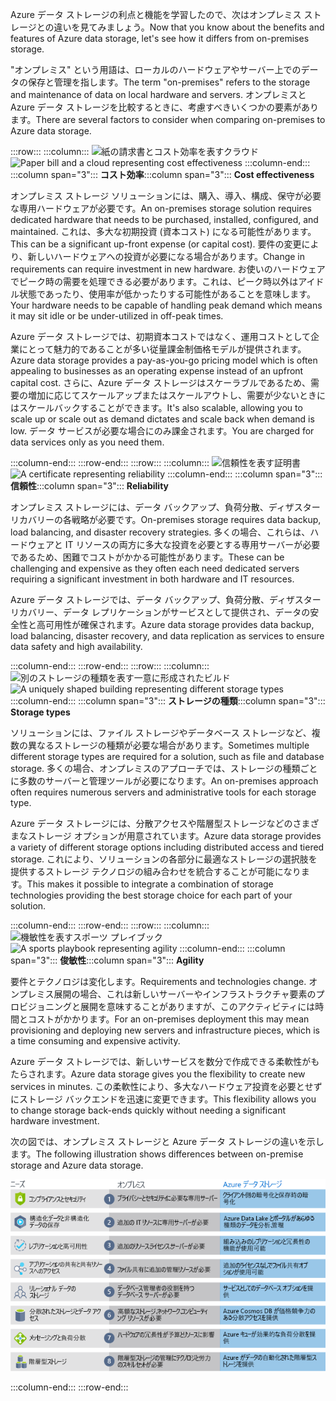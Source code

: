 <span data-ttu-id="eb7f7-101">Azure データ ストレージの利点と機能を学習したので、次はオンプレミス ストレージとの違いを見てみましょう。</span><span class="sxs-lookup"><span data-stu-id="eb7f7-101">Now that you know about the benefits and features of Azure data storage, let's see how it differs from on-premises storage.</span></span>

<span data-ttu-id="eb7f7-102">"オンプレミス" という用語は、ローカルのハードウェアやサーバー上でのデータの保存と管理を指します。</span><span class="sxs-lookup"><span data-stu-id="eb7f7-102">The term "on-premises" refers to the storage and maintenance of data on local hardware and servers.</span></span> <span data-ttu-id="eb7f7-103">オンプレミスと Azure データ ストレージを比較するときに、考慮すべきいくつかの要素があります。</span><span class="sxs-lookup"><span data-stu-id="eb7f7-103">There are several factors to consider when comparing on-premises to Azure data storage.</span></span>

:::row:::
  :::column:::
    <span data-ttu-id="eb7f7-104">![紙の請求書とコスト効率を表すクラウド](../media/4-cost-effectiveness.png)</span><span class="sxs-lookup"><span data-stu-id="eb7f7-104">![Paper bill and a cloud representing cost effectiveness](../media/4-cost-effectiveness.png)</span></span>
  :::column-end:::
    <span data-ttu-id="eb7f7-105">:::column span="3"::: **コスト効率**</span><span class="sxs-lookup"><span data-stu-id="eb7f7-105">:::column span="3"::: **Cost effectiveness**</span></span>

<span data-ttu-id="eb7f7-106">オンプレミス ストレージ ソリューションには、購入、導入、構成、保守が必要な専用ハードウェアが必要です。</span><span class="sxs-lookup"><span data-stu-id="eb7f7-106">An on-premises storage solution requires dedicated hardware that needs to be purchased, installed, configured, and maintained.</span></span> <span data-ttu-id="eb7f7-107">これは、多大な初期投資 (資本コスト) になる可能性があります。</span><span class="sxs-lookup"><span data-stu-id="eb7f7-107">This can be a significant up-front expense (or capital cost).</span></span> <span data-ttu-id="eb7f7-108">要件の変更により、新しいハードウェアへの投資が必要になる場合があります。</span><span class="sxs-lookup"><span data-stu-id="eb7f7-108">Change in requirements can require investment in new hardware.</span></span> <span data-ttu-id="eb7f7-109">お使いのハードウェアでピーク時の需要を処理できる必要があります。これは、ピーク時以外はアイドル状態であったり、使用率が低かったりする可能性があることを意味します。</span><span class="sxs-lookup"><span data-stu-id="eb7f7-109">Your hardware needs to be capable of handling peak demand which means it may sit idle or be under-utilized in off-peak times.</span></span>

<span data-ttu-id="eb7f7-110">Azure データ ストレージでは、初期資本コストではなく、運用コストとして企業にとって魅力的であることが多い従量課金制価格モデルが提供されます。</span><span class="sxs-lookup"><span data-stu-id="eb7f7-110">Azure data storage provides a pay-as-you-go pricing model which is often appealing to businesses as an operating expense instead of an upfront capital cost.</span></span> <span data-ttu-id="eb7f7-111">さらに、Azure データ ストレージはスケーラブルであるため、需要の増加に応じてスケールアップまたはスケールアウトし、需要が少ないときにはスケールバックすることができます。</span><span class="sxs-lookup"><span data-stu-id="eb7f7-111">It's also scalable, allowing you to scale up or scale out as demand dictates and scale back when demand is low.</span></span> <span data-ttu-id="eb7f7-112">データ サービスが必要な場合にのみ課金されます。</span><span class="sxs-lookup"><span data-stu-id="eb7f7-112">You are charged for data services only as you need them.</span></span>

:::column-end:::
:::row-end:::
:::row:::
  :::column:::
    <span data-ttu-id="eb7f7-113">![信頼性を表す証明書](../media/4-reliability.png)</span><span class="sxs-lookup"><span data-stu-id="eb7f7-113">![A certificate representing reliability](../media/4-reliability.png)</span></span>
  :::column-end:::
    <span data-ttu-id="eb7f7-114">:::column span="3"::: **信頼性**</span><span class="sxs-lookup"><span data-stu-id="eb7f7-114">:::column span="3"::: **Reliability**</span></span>

<span data-ttu-id="eb7f7-115">オンプレミス ストレージには、データ バックアップ、負荷分散、ディザスター リカバリーの各戦略が必要です。</span><span class="sxs-lookup"><span data-stu-id="eb7f7-115">On-premises storage requires data backup, load balancing, and disaster recovery strategies.</span></span> <span data-ttu-id="eb7f7-116">多くの場合、これらは、ハードウェアと IT リソースの両方に多大な投資を必要とする専用サーバーが必要であるため、困難でコストがかかる可能性があります。</span><span class="sxs-lookup"><span data-stu-id="eb7f7-116">These can be challenging and expensive as they often each need dedicated servers requiring a significant investment in both hardware and IT resources.</span></span>

<span data-ttu-id="eb7f7-117">Azure データ ストレージでは、データ バックアップ、負荷分散、ディザスター リカバリー、データ レプリケーションがサービスとして提供され、データの安全性と高可用性が確保されます。</span><span class="sxs-lookup"><span data-stu-id="eb7f7-117">Azure data storage provides data backup, load balancing, disaster recovery, and data replication as services to ensure data safety and high availability.</span></span>

:::column-end:::
:::row-end:::
:::row:::
  :::column:::
    <span data-ttu-id="eb7f7-118">![別のストレージの種類を表す一意に形成されたビルド](../media/4-storage-types.png)</span><span class="sxs-lookup"><span data-stu-id="eb7f7-118">![A uniquely shaped building representing different storage types](../media/4-storage-types.png)</span></span>
  :::column-end:::
    <span data-ttu-id="eb7f7-119">:::column span="3"::: **ストレージの種類**</span><span class="sxs-lookup"><span data-stu-id="eb7f7-119">:::column span="3"::: **Storage types**</span></span>

<span data-ttu-id="eb7f7-120">ソリューションには、ファイル ストレージやデータベース ストレージなど、複数の異なるストレージの種類が必要な場合があります。</span><span class="sxs-lookup"><span data-stu-id="eb7f7-120">Sometimes multiple different storage types are required for a solution, such as file and database storage.</span></span> <span data-ttu-id="eb7f7-121">多くの場合、オンプレミスのアプローチでは、ストレージの種類ごとに多数のサーバーと管理ツールが必要になります。</span><span class="sxs-lookup"><span data-stu-id="eb7f7-121">An on-premises approach often requires numerous servers and administrative tools for each storage type.</span></span>

<span data-ttu-id="eb7f7-122">Azure データ ストレージには、分散アクセスや階層型ストレージなどのさまざまなストレージ オプションが用意されています。</span><span class="sxs-lookup"><span data-stu-id="eb7f7-122">Azure data storage provides a variety of different storage options including distributed access and tiered storage.</span></span> <span data-ttu-id="eb7f7-123">これにより、ソリューションの各部分に最適なストレージの選択肢を提供するストレージ テクノロジの組み合わせを統合することが可能になります。</span><span class="sxs-lookup"><span data-stu-id="eb7f7-123">This makes it possible to integrate a combination of storage technologies providing the best storage choice for each part of your solution.</span></span>

:::column-end:::
:::row-end:::
:::row:::
  :::column:::
    <span data-ttu-id="eb7f7-124">![機敏性を表すスポーツ プレイブック](../media/4-agility.png)</span><span class="sxs-lookup"><span data-stu-id="eb7f7-124">![A sports playbook representing agility](../media/4-agility.png)</span></span>
  :::column-end:::
    <span data-ttu-id="eb7f7-125">:::column span="3"::: **俊敏性**</span><span class="sxs-lookup"><span data-stu-id="eb7f7-125">:::column span="3"::: **Agility**</span></span>

<span data-ttu-id="eb7f7-126">要件とテクノロジは変化します。</span><span class="sxs-lookup"><span data-stu-id="eb7f7-126">Requirements and technologies change.</span></span> <span data-ttu-id="eb7f7-127">オンプレミス展開の場合、これは新しいサーバーやインフラストラクチャ要素のプロビジョニングと展開を意味することがありますが、このアクティビティには時間とコストがかかります。</span><span class="sxs-lookup"><span data-stu-id="eb7f7-127">For an on-premises deployment this may mean provisioning and deploying new servers and infrastructure pieces, which is a time consuming and expensive activity.</span></span>

<span data-ttu-id="eb7f7-128">Azure データ ストレージでは、新しいサービスを数分で作成できる柔軟性がもたらされます。</span><span class="sxs-lookup"><span data-stu-id="eb7f7-128">Azure data storage gives you the flexibility to create new services in minutes.</span></span> <span data-ttu-id="eb7f7-129">この柔軟性により、多大なハードウェア投資を必要とせずにストレージ バックエンドを迅速に変更できます。</span><span class="sxs-lookup"><span data-stu-id="eb7f7-129">This flexibility allows you to change storage back-ends quickly without needing a significant hardware investment.</span></span>

<span data-ttu-id="eb7f7-130">次の図では、オンプレミス ストレージと Azure データ ストレージの違いを示します。</span><span class="sxs-lookup"><span data-stu-id="eb7f7-130">The following illustration shows differences between on-premise storage and Azure data storage.</span></span>

![いくつかの一般的なビジネス ニーズに関するオンプレミス ストレージと Azure データ ストレージの比較を示す図。](../media/4-Comparison.png)

  :::column-end:::
:::row-end:::